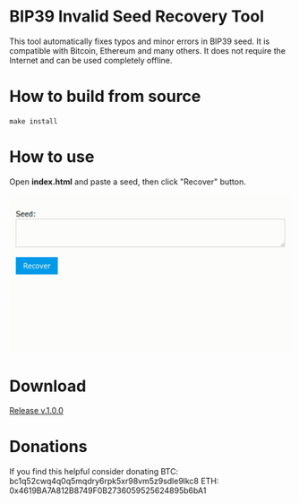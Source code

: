 # BIP39 Invalid Seed Recovery Tool

This tool automatically fixes typos and minor errors in BIP39 seed.
It is compatible with Bitcoin, Ethereum and many others.
It does not require the Internet and can be used completely offline.


# How to build from source

``` 
make install
``` 


# How to use

Open **index.html** and paste a seed, then click "Recover" button.

![screenshot](https://github.com/un1t/seedrecovery/raw/master/usage.gif "Screenshot")


# Download

[Release v.1.0.0](https://github.com/un1t/seedrecovery/releases/tag/v1.0.0)


# Donations
If you find this helpful consider donating
BTC: bc1q52cwq4q0q5mqdry6rpk5xr98vm5z9sdle9lkc8
ETH: 0x4619BA7A812B8749F0B2736059525624895b6bA1